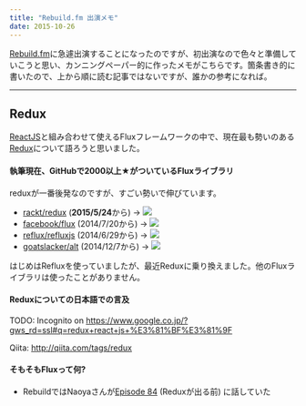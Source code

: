 ```yaml
---
title: "Rebuild.fm 出演メモ"
date: 2015-10-26
---
```


[Rebuild.fm](http://rebuild.fm/)に急遽出演することになったのですが、初出演なので色々と準備していこうと思い、カンニングペーパー的に作ったメモがこちらです。箇条書き的に書いたので、上から順に読む記事ではないですが、誰かの参考になれば。

---

## Redux

[ReactJS](https://facebook.github.io/react/)と組み合わせて使えるFluxフレームワークの中で、現在最も勢いのある[Redux](https://github.com/rackt/redux)について語ろうと思いました。

#### 執筆現在、GitHubで2000以上★がついているFluxライブラリ

reduxが一番後発なのですが、すごい勢いで伸びています。

- [rackt/redux](https://github.com/rackt/redux) (<strong>2015/5/24</strong>から) → ![](https://img.shields.io/github/stars/rackt/redux.svg?style=social&label=Star)
- [facebook/flux](https://github.com/facebook/flux) (2014/7/20から) → ![](https://img.shields.io/github/stars/facebook/flux.svg?style=social&label=Star)
- [reflux/refluxjs](https://github.com/reflux/refluxjs) (2014/6/29から) → ![](https://img.shields.io/github/stars/reflux/refluxjs.svg?style=social&label=Star)
- [goatslacker/alt](https://github.com/goatslacker/alt) (2014/12/7から) → ![](https://img.shields.io/github/stars/goatslacker/alt.svg?style=social&label=Star)

はじめはRefluxを使っていましたが、最近Reduxに乗り換えました。他のFluxライブラリは使ったことがありません。

#### Reduxについての日本語での言及

TODO: Incognito on https://www.google.co.jp/?gws_rd=ssl#q=redux+react+js+%E3%81%BF%E3%81%9F

Qiita: http://qiita.com/tags/redux

#### そもそもFluxって何?

- RebuildではNaoyaさんが[Episode 84](http://rebuild.fm/84/) (Reduxが出る前) に話していた
